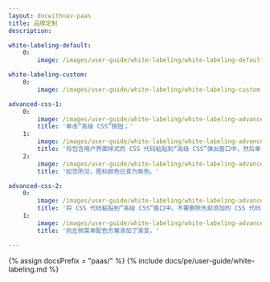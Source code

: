 ```yaml
---
layout: docwithnav-paas
title: 品牌定制
description:

white-labeling-default:
    0:
        image: /images/user-guide/white-labeling/white-labeling-default.png

white-labeling-custom:
    0:
        image: /images/user-guide/white-labeling/white-labeling-custom.png

advanced-css-1:
    0:
        image: /images/user-guide/white-labeling/white-labeling-advanced-css-1.png
        title: '单击“高级 CSS”按钮；'
    1:
        image: /images/user-guide/white-labeling/white-labeling-advanced-css-2.png
        title: '将包含用户界面样式的 CSS 代码粘贴到“高级 CSS”弹出窗口中，然后单击“保存”。然后保存所有更改；'
    2:
        image: /images/user-guide/white-labeling/white-labeling-advanced-css-3.png
        title: '如您所见，图标颜色已变为紫色。'

advanced-css-2:
    0:
        image: /images/user-guide/white-labeling/white-labeling-advanced-css-4.png
        title: '将 CSS 代码粘贴到“高级 CSS”窗口中。不要删除先前添加的 CSS 代码，以保留先前的配色方案。保存所有更改；'
    1:
        image: /images/user-guide/white-labeling/white-labeling-advanced-css-5.png
        title: '向左侧菜单配色方案添加了渐变。'

---
```


{% assign docsPrefix = "paas/" %}
{% include docs/pe/user-guide/white-labeling.md %}